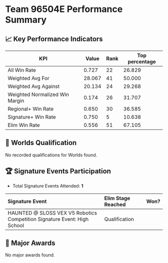 # Team 96504E Performance Summary

## 📈 Key Performance Indicators
| KPI | Value | Rank | Top percentage |
| --- | ----- | ---- | ----- |
| All Win Rate | 0.727 | 22 | 26.829 |
| Weighted Avg For | 28.067 | 41 | 50.000 |
| Weighted Avg Against | 20.134 | 24 | 29.268 |
| Weighted Normalized Win Margin | 0.174 | 26 | 31.707 |
| Regional+ Win Rate | 0.650 | 30 | 36.585 |
| Signature+ Win Rate | 0.750 | 5 | 10.638 |
| Elim Win Rate | 0.556 | 51 | 67.105 |


## 🎯 Worlds Qualification
No recorded qualifications for Worlds found.

## 🏆 Signature Events Participation
- Total Signature Events Attended: **1**

| Signature Event | Elim Stage Reached | Won? |
|:----------------|:-------------------|:----|
| HAUNTED @ SLOSS VEX V5 Robotics Competition Signature Event: High School | Qualification |  |


## 🥇 Major Awards
No major awards found.
